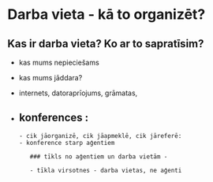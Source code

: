 # Darba vieta - kā to organizēt?
## Kas ir darba vieta? Ko ar to sapratīsim?
- kas mums nepieciešams
- kas mums jāddara?
- internets, datoraprīojums, grāmatas,
- 
     ## konferences :
  
      - cik jāorganizē, cik jāapmeklē, cik jāreferē:
      - konference starp aģentiem
  
         ### tīkls no aģentiem un darba vietām -
  
         - tīkla virsotnes - darba vietas, ne aģenti

